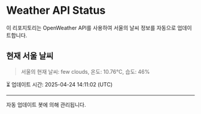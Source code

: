 
# Weather API Status

이 리포지토리는 OpenWeather API를 사용하여 서울의 날씨 정보를 자동으로 업데이트합니다.

## 현재 서울 날씨
> 서울의 현재 날씨: few clouds, 온도: 10.76°C, 습도: 46%

⏳ 업데이트 시간: 2025-04-24 14:11:02 (UTC)

---
자동 업데이트 봇에 의해 관리됩니다.
